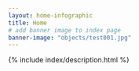 ```yaml
---
layout: home-infographic
title: Home
# add banner image to index page 
banner-image: "objects/test001.jpg"
---
```


{% include index/description.html %}